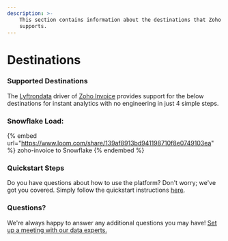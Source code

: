 ```yaml
---
description: >-
    This section contains information about the destinations that Zoho Invoice
    supports.
---
```


# Destinations

### Supported Destinations

The [Lyftrondata](https://www.lyftrondata.com/) driver of [Zoho Invoice](https://www.lyftrondata.com/integration/finance-analytics/zoho-invoice/) provides support for the below destinations for instant analytics with no engineering in just 4 simple steps.

### Snowflake Load:

{% embed url="https://www.loom.com/share/139af8913bd941198710f8e0749103ea" %}
zoho-invoice to Snowflake
{% endembed %}

### Quickstart Steps

Do you have questions about how to use the platform? Don't worry; we've got you covered. Simply follow the quickstart instructions [here](README.md).

### Questions? <a href="#questions" id="questions"></a>

We're always happy to answer any additional questions you may have! [Set up a meeting with our data experts.](https://www.lyftrondata.com/book-a-meeting/)
